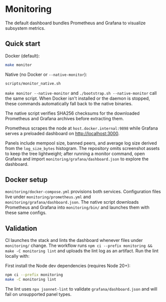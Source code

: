 # Monitoring

The default dashboard bundles Prometheus and Grafana to visualize subsystem metrics.

## Quick start

Docker (default):

```bash
make monitor
```

Native (no Docker or `--native-monitor`):

```bash
scripts/monitor_native.sh
```

`make monitor --native-monitor` and `./bootstrap.sh --native-monitor` call the
same script. When Docker isn't installed or the daemon is stopped, these
commands automatically fall back to the native binaries.

The native script verifies SHA256 checksums for the downloaded Prometheus and
Grafana archives before extracting them.

Prometheus scrapes the node at `host.docker.internal:9898` while Grafana serves a preloaded dashboard on <http://localhost:3000>.

Panels include mempool size, banned peers, and average log size derived from
the `log_size_bytes` histogram. The repository omits screenshot assets to keep
the tree lightweight; after running a monitor command, open Grafana and import
`monitoring/grafana/dashboard.json` to explore the dashboard.

## Docker setup

`monitoring/docker-compose.yml` provisions both services. Configuration files
live under `monitoring/prometheus.yml` and `monitoring/grafana/dashboard.json`.
The native script downloads Prometheus and Grafana into `monitoring/bin/` and
launches them with these same configs.

## Validation

CI launches the stack and lints the dashboard whenever files under `monitoring/` change.
The workflow runs `npm ci --prefix monitoring && make -C monitoring lint` and uploads the lint log as an artifact.
Run the lint locally with:

First install the Node dev dependencies (requires Node 20+):

```bash
npm ci --prefix monitoring
make -C monitoring lint
```

The lint uses `npx jsonnet-lint` to validate `grafana/dashboard.json` and will
fail on unsupported panel types.
